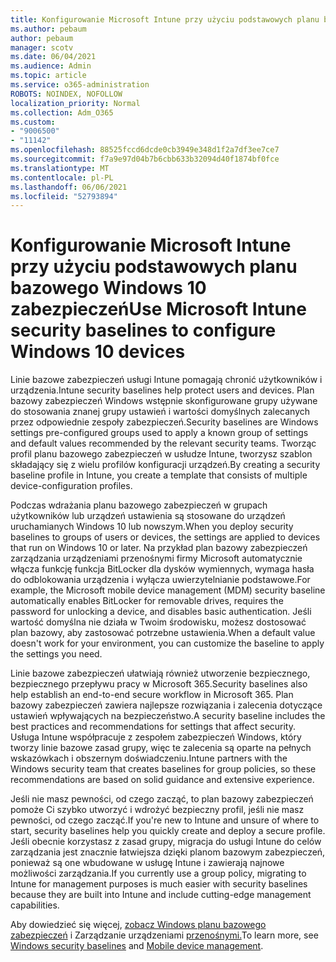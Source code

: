 ```yaml
---
title: Konfigurowanie Microsoft Intune przy użyciu podstawowych planu bazowego Windows 10 zabezpieczeń
ms.author: pebaum
author: pebaum
manager: scotv
ms.date: 06/04/2021
ms.audience: Admin
ms.topic: article
ms.service: o365-administration
ROBOTS: NOINDEX, NOFOLLOW
localization_priority: Normal
ms.collection: Adm_O365
ms.custom:
- "9006500"
- "11142"
ms.openlocfilehash: 88525fccd6dcde0cb3949e348d1f2a7df3ee7ce7
ms.sourcegitcommit: f7a9e97d04b7b6cbb633b32094d40f1874bf0fce
ms.translationtype: MT
ms.contentlocale: pl-PL
ms.lasthandoff: 06/06/2021
ms.locfileid: "52793894"
---
```

# <a name="use-microsoft-intune-security-baselines-to-configure-windows-10-devices"></a><span data-ttu-id="e0ea8-102">Konfigurowanie Microsoft Intune przy użyciu podstawowych planu bazowego Windows 10 zabezpieczeń</span><span class="sxs-lookup"><span data-stu-id="e0ea8-102">Use Microsoft Intune security baselines to configure Windows 10 devices</span></span>

<span data-ttu-id="e0ea8-103">Linie bazowe zabezpieczeń usługi Intune pomagają chronić użytkowników i urządzenia.</span><span class="sxs-lookup"><span data-stu-id="e0ea8-103">Intune security baselines help protect users and devices.</span></span> <span data-ttu-id="e0ea8-104">Plan bazowy zabezpieczeń Windows wstępnie skonfigurowane grupy używane do stosowania znanej grupy ustawień i wartości domyślnych zalecanych przez odpowiednie zespoły zabezpieczeń.</span><span class="sxs-lookup"><span data-stu-id="e0ea8-104">Security baselines are Windows settings pre-configured groups used to apply a known group of settings and default values recommended by the relevant security teams.</span></span> <span data-ttu-id="e0ea8-105">Tworząc profil planu bazowego zabezpieczeń w usłudze Intune, tworzysz szablon składający się z wielu profilów konfiguracji urządzeń.</span><span class="sxs-lookup"><span data-stu-id="e0ea8-105">By creating a security baseline profile in Intune, you create a template that consists of multiple device-configuration profiles.</span></span>

<span data-ttu-id="e0ea8-106">Podczas wdrażania planu bazowego zabezpieczeń w grupach użytkowników lub urządzeń ustawienia są stosowane do urządzeń uruchamianych Windows 10 lub nowszym.</span><span class="sxs-lookup"><span data-stu-id="e0ea8-106">When you deploy security baselines to groups of users or devices, the settings are applied to devices that run on Windows 10 or later.</span></span> <span data-ttu-id="e0ea8-107">Na przykład plan bazowy zabezpieczeń zarządzania urządzeniami przenośnymi firmy Microsoft automatycznie włącza funkcję funkcja BitLocker dla dysków wymiennych, wymaga hasła do odblokowania urządzenia i wyłącza uwierzytelnianie podstawowe.</span><span class="sxs-lookup"><span data-stu-id="e0ea8-107">For example, the Microsoft mobile device management (MDM) security baseline automatically enables BitLocker for removable drives, requires the password for unlocking a device, and disables basic authentication.</span></span> <span data-ttu-id="e0ea8-108">Jeśli wartość domyślna nie działa w Twoim środowisku, możesz dostosować plan bazowy, aby zastosować potrzebne ustawienia.</span><span class="sxs-lookup"><span data-stu-id="e0ea8-108">When a default value doesn't work for your environment, you can customize the baseline to apply the settings you need.</span></span>

<span data-ttu-id="e0ea8-109">Linie bazowe zabezpieczeń ułatwiają również utworzenie bezpiecznego, bezpiecznego przepływu pracy w Microsoft 365.</span><span class="sxs-lookup"><span data-stu-id="e0ea8-109">Security baselines also help establish an end-to-end secure workflow in Microsoft 365.</span></span> <span data-ttu-id="e0ea8-110">Plan bazowy zabezpieczeń zawiera najlepsze rozwiązania i zalecenia dotyczące ustawień wpływających na bezpieczeństwo.</span><span class="sxs-lookup"><span data-stu-id="e0ea8-110">A security baseline includes the best practices and recommendations for settings that affect security.</span></span> <span data-ttu-id="e0ea8-111">Usługa Intune współpracuje z zespołem zabezpieczeń Windows, który tworzy linie bazowe zasad grupy, więc te zalecenia są oparte na pełnych wskazówkach i obszernym doświadczeniu.</span><span class="sxs-lookup"><span data-stu-id="e0ea8-111">Intune partners with the Windows security team that creates baselines for group policies, so these recommendations are based on solid guidance and extensive experience.</span></span>

<span data-ttu-id="e0ea8-112">Jeśli nie masz pewności, od czego zacząć, to plan bazowy zabezpieczeń pomoże Ci szybko utworzyć i wdrożyć bezpieczny profil, jeśli nie masz pewności, od czego zacząć.</span><span class="sxs-lookup"><span data-stu-id="e0ea8-112">If you're new to Intune and unsure of where to start, security baselines help you quickly create and deploy a secure profile.</span></span> <span data-ttu-id="e0ea8-113">Jeśli obecnie korzystasz z zasad grupy, migracja do usługi Intune do celów zarządzania jest znacznie łatwiejsza dzięki planom bazowym zabezpieczeń, ponieważ są one wbudowane w usługę Intune i zawierają najnowe możliwości zarządzania.</span><span class="sxs-lookup"><span data-stu-id="e0ea8-113">If you currently use a group policy, migrating to Intune for management purposes is much easier with security baselines because they are built into Intune and include cutting-edge management capabilities.</span></span>

<span data-ttu-id="e0ea8-114">Aby dowiedzieć się więcej, [zobacz Windows planu bazowego zabezpieczeń](/windows/security/threat-protection/windows-security-baselines) i Zarządzanie urządzeniami [przenośnymi.](/windows/client-management/mdm/)</span><span class="sxs-lookup"><span data-stu-id="e0ea8-114">To learn more, see [Windows security baselines](/windows/security/threat-protection/windows-security-baselines) and [Mobile device management](/windows/client-management/mdm/).</span></span>

